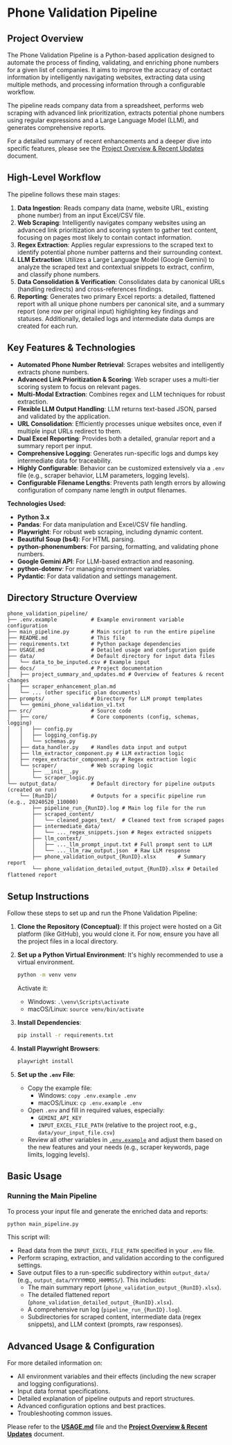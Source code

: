 # Phone Validation Pipeline

## Project Overview

The Phone Validation Pipeline is a Python-based application designed to automate the process of finding, validating, and enriching phone numbers for a given list of companies. It aims to improve the accuracy of contact information by intelligently navigating websites, extracting data using multiple methods, and processing information through a configurable workflow.

The pipeline reads company data from a spreadsheet, performs web scraping with advanced link prioritization, extracts potential phone numbers using regular expressions and a Large Language Model (LLM), and generates comprehensive reports.

For a detailed summary of recent enhancements and a deeper dive into specific features, please see the [Project Overview & Recent Updates](./docs/project_summary_and_updates.md) document.

## High-Level Workflow

The pipeline follows these main stages:

1.  **Data Ingestion**: Reads company data (name, website URL, existing phone number) from an input Excel/CSV file.
2.  **Web Scraping**: Intelligently navigates company websites using an advanced link prioritization and scoring system to gather text content, focusing on pages most likely to contain contact information.
3.  **Regex Extraction**: Applies regular expressions to the scraped text to identify potential phone number patterns and their surrounding context.
4.  **LLM Extraction**: Utilizes a Large Language Model (Google Gemini) to analyze the scraped text and contextual snippets to extract, confirm, and classify phone numbers.
5.  **Data Consolidation & Verification**: Consolidates data by canonical URLs (handling redirects) and cross-references findings.
6.  **Reporting**: Generates two primary Excel reports: a detailed, flattened report with all unique phone numbers per canonical site, and a summary report (one row per original input) highlighting key findings and statuses. Additionally, detailed logs and intermediate data dumps are created for each run.

## Key Features & Technologies

*   **Automated Phone Number Retrieval**: Scrapes websites and intelligently extracts phone numbers.
*   **Advanced Link Prioritization & Scoring**: Web scraper uses a multi-tier scoring system to focus on relevant pages.
*   **Multi-Modal Extraction**: Combines regex and LLM techniques for robust extraction.
*   **Flexible LLM Output Handling**: LLM returns text-based JSON, parsed and validated by the application.
*   **URL Consolidation**: Efficiently processes unique websites once, even if multiple input URLs redirect to them.
*   **Dual Excel Reporting**: Provides both a detailed, granular report and a summary report per input.
*   **Comprehensive Logging**: Generates run-specific logs and dumps key intermediate data for traceability.
*   **Highly Configurable**: Behavior can be customized extensively via a `.env` file (e.g., scraper behavior, LLM parameters, logging levels).
*   **Configurable Filename Lengths**: Prevents path length errors by allowing configuration of company name length in output filenames.

**Technologies Used:**

*   **Python 3.x**
*   **Pandas**: For data manipulation and Excel/CSV file handling.
*   **Playwright**: For robust web scraping, including dynamic content.
*   **Beautiful Soup (bs4)**: For HTML parsing.
*   **python-phonenumbers**: For parsing, formatting, and validating phone numbers.
*   **Google Gemini API**: For LLM-based extraction and reasoning.
*   **python-dotenv**: For managing environment variables.
*   **Pydantic**: For data validation and settings management.

## Directory Structure Overview

```
phone_validation_pipeline/
├── .env.example           # Example environment variable configuration
├── main_pipeline.py       # Main script to run the entire pipeline
├── README.md              # This file
├── requirements.txt       # Python package dependencies
├── USAGE.md               # Detailed usage and configuration guide
├── data/                  # Default directory for input data files
│   └── data_to_be_inputed.csv # Example input
├── docs/                  # Project documentation
│   ├── project_summary_and_updates.md # Overview of features & recent changes
│   ├── scraper_enhancement_plan.md
│   └── ... (other specific plan documents)
├── prompts/               # Directory for LLM prompt templates
│   └── gemini_phone_validation_v1.txt
├── src/                   # Source code
│   ├── core/              # Core components (config, schemas, logging)
│   │   ├── config.py
│   │   ├── logging_config.py
│   │   └── schemas.py
│   ├── data_handler.py    # Handles data input and output
│   ├── llm_extractor_component.py # LLM extraction logic
│   ├── regex_extractor_component.py # Regex extraction logic
│   └── scraper/           # Web scraping logic
│       ├── __init__.py
│       └── scraper_logic.py
└── output_data/           # Default directory for pipeline outputs (created on run)
    └── [RunID]/           # Outputs for a specific pipeline run (e.g., 20240520_110000)
        ├── pipeline_run_{RunID}.log # Main log file for the run
        ├── scraped_content/
        │   └── cleaned_pages_text/  # Cleaned text from scraped pages
        ├── intermediate_data/
        │   └── ..._regex_snippets.json # Regex extracted snippets
        ├── llm_context/
        │   ├── ..._llm_prompt_input.txt # Full prompt sent to LLM
        │   └── ..._llm_raw_output.json  # Raw LLM response
        ├── phone_validation_output_{RunID}.xlsx       # Summary report
        └── phone_validation_detailed_output_{RunID}.xlsx # Detailed flattened report
```

## Setup Instructions

Follow these steps to set up and run the Phone Validation Pipeline:

1.  **Clone the Repository (Conceptual)**:
    If this project were hosted on a Git platform (like GitHub), you would clone it. For now, ensure you have all the project files in a local directory.

2.  **Set up a Python Virtual Environment**:
    It's highly recommended to use a virtual environment.
    ```bash
    python -m venv venv
    ```
    Activate it:
    *   Windows: `.\venv\Scripts\activate`
    *   macOS/Linux: `source venv/bin/activate`

3.  **Install Dependencies**:
    ```bash
    pip install -r requirements.txt
    ```

4.  **Install Playwright Browsers**:
    ```bash
    playwright install
    ```

5.  **Set up the `.env` File**:
    *   Copy the example file:
        *   Windows: `copy .env.example .env`
        *   macOS/Linux: `cp .env.example .env`
    *   Open `.env` and fill in required values, especially:
        *   `GEMINI_API_KEY`
        *   `INPUT_EXCEL_FILE_PATH` (relative to the project root, e.g., `data/your_input_file.csv`)
    *   Review all other variables in [`.env.example`](./.env.example) and adjust them based on the new features and your needs (e.g., scraper keywords, page limits, logging levels).

## Basic Usage

### Running the Main Pipeline

To process your input file and generate the enriched data and reports:
```bash
python main_pipeline.py
```
This script will:
*   Read data from the `INPUT_EXCEL_FILE_PATH` specified in your `.env` file.
*   Perform scraping, extraction, and validation according to the configured settings.
*   Save output files to a run-specific subdirectory within `output_data/` (e.g., `output_data/YYYYMMDD_HHMMSS/`). This includes:
    *   The main summary report (`phone_validation_output_{RunID}.xlsx`).
    *   The detailed flattened report (`phone_validation_detailed_output_{RunID}.xlsx`).
    *   A comprehensive run log (`pipeline_run_{RunID}.log`).
    *   Subdirectories for scraped content, intermediate data (regex snippets), and LLM context (prompts, raw responses).

## Advanced Usage & Configuration

For more detailed information on:
*   All environment variables and their effects (including the new scraper and logging configurations).
*   Input data format specifications.
*   Detailed explanation of pipeline outputs and report structures.
*   Advanced configuration options and best practices.
*   Troubleshooting common issues.

Please refer to the [**USAGE.md**](./USAGE.md) file and the [**Project Overview & Recent Updates**](./docs/project_summary_and_updates.md) document.